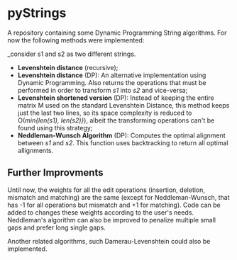 # pyStrings

A repository containing some Dynamic Programming String algorithms. For now the following methods were implemented:

_consider s1 and s2 as two different strings.

* __Levenshtein distance__ (recursive);
* __Levenshtein distance__ (DP): An alternative implementation using Dynamic Programming. Also returns the operations that must be performed in order to transform _s1_ into _s2_ and vice-versa;
* __Levenshtein shortened version__ (DP): Instead of keeping the entire matrix M used on the standard Levenshtein Distance, this method keeps just the last two lines, so its space complexity is reduced to O(_min{len(s1), len(s2)}_), albeit the transforming operations can't be found using this strategy;
* __Neddleman-Wunsch Algorithm__ (DP): Computes the optimal alignment between _s1_ and _s2_. This function uses backtracking to return all optimal allignments. 

## Further Improvments

Until now, the weights for all the edit operations (insertion, deletion, mismatch and matching) are the same (except for Neddleman-Wunsch, that has -1 for all operations but mismatch and +1 for matching). Code can be added to changes these weights according to the user's needs. Neddleman's algorithm can also be improved to penalize multiple small gaps and prefer long single gaps.

Another related algorithms, such Damerau-Levenshtein could also be implemented.
